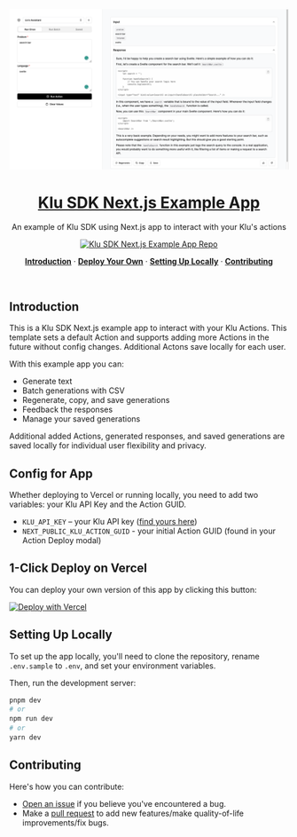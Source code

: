 <a href="https://klu-nextjs.vercel.app/">
  <img alt="Klu SDK Next.js App Cover" src="app/og.png">
  <h1 align="center">Klu SDK Next.js Example App</h1>
</a>

<p align="center">
  An example of Klu SDK using Next.js app to interact with your Klu's actions
</p>

<p align="center">
  <a href="https://github.com/klu-ai/klu-nextjs"><img src="https://img.shields.io/github/stars/klu-ai/klu-nextjs?style=social" alt="Klu SDK Next.js Example App Repo"></a>
</p>

<p align="center">
  <a href="#introduction"><strong>Introduction</strong></a> ·
  <a href="#deploy-your-own"><strong>Deploy Your Own</strong></a> ·
  <a href="#setting-up-locally"><strong>Setting Up Locally</strong></a> ·
  <a href="#contributing"><strong>Contributing</strong></a> 
</p>
<br/>

## Introduction

This is a Klu SDK Next.js example app to interact with your Klu Actions. This template sets a default Action and supports adding more Actions in the future without config changes. Additional Actons save locally for each user.

With this example app you can:

* Generate text
* Batch generations with CSV
* Regenerate, copy, and save generations
* Feedback the responses
* Manage your saved generations

Additional added Actions, generated responses, and saved generations are saved locally for individual user flexibility and privacy.

## Config for App

Whether deploying to Vercel or running locally, you need to add two variables: your Klu API Key and the Action GUID.

- `KLU_API_KEY` – your Klu API key ([find yours here](https://app.klu.ai/current/settings/developers))
- `NEXT_PUBLIC_KLU_ACTION_GUID` - your initial Action GUID (found in your Action Deploy modal)

## 1-Click Deploy on Vercel

You can deploy your own version of this app by clicking this button:

[![Deploy with Vercel](https://vercel.com/button)](https://vercel.com/new/clone?repository-url=https%3A%2F%2Fgithub.com%2Fklu-ai%2Fklu-nextjs&env=KLU_API_KEY,NEXT_PUBLIC_KLU_ACTION_GUID&envDescription=Klu%20API%20Key&envLink=https%3A%2F%2Fdocs.klu.ai%2Fresources%2Fapi-basics%23authentication&project-name=klu-sdk-example-app&repository-name=klu-sdk-example-app&demo-title=Klu%20SDK%20Example%20App&demo-description=An%20example%20of%20Klu%20SDK%20using%20Next.js%20app%20to%20interact%20with%20Klu's%20actions&demo-url=https%3A%2F%2Fklu-nextjs.vercel.app%2F&demo-image=https%3A%2F%2Fklu-nextjs.vercel.app%2Fog.png)


## Setting Up Locally

To set up the app locally, you'll need to clone the repository, rename `.env.sample` to `.env`, and set your environment variables.

Then, run the development server:

```bash
pnpm dev
# or
npm run dev
# or
yarn dev
```

## Contributing

Here's how you can contribute:

- [Open an issue](https://github.com/klu-ai/klu-nextjs/issues) if you believe you've encountered a bug.
- Make a [pull request](https://github.com/klu-ai/klu-nextjs/pull) to add new features/make quality-of-life improvements/fix bugs.
